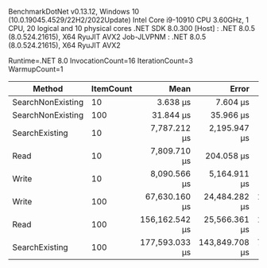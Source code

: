 
BenchmarkDotNet v0.13.12, Windows 10 (10.0.19045.4529/22H2/2022Update)
Intel Core i9-10910 CPU 3.60GHz, 1 CPU, 20 logical and 10 physical cores
.NET SDK 8.0.300
  [Host]     : .NET 8.0.5 (8.0.524.21615), X64 RyuJIT AVX2
  Job-JLVPNM : .NET 8.0.5 (8.0.524.21615), X64 RyuJIT AVX2

Runtime=.NET 8.0  InvocationCount=16  IterationCount=3  
WarmupCount=1  

 Method            | ItemCount | Mean           | Error          | StdDev        |
------------------ |---------- |---------------:|---------------:|--------------:|
 SearchNonExisting | 10        |       3.638 μs |       7.604 μs |     0.4168 μs |
 SearchNonExisting | 100       |      31.844 μs |      35.966 μs |     1.9714 μs |
 SearchExisting    | 10        |   7,787.212 μs |   2,195.947 μs |   120.3672 μs |
 Read              | 10        |   7,809.710 μs |     204.058 μs |    11.1851 μs |
 Write             | 10        |   8,090.566 μs |   5,164.911 μs |   283.1062 μs |
 Write             | 100       |  67,630.160 μs |  24,484.282 μs | 1,342.0661 μs |
 Read              | 100       | 156,162.542 μs |  25,566.361 μs | 1,401.3785 μs |
 SearchExisting    | 100       | 177,593.033 μs | 143,849.708 μs | 7,884.8879 μs |
